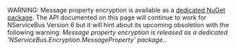 WARNING: Message property encryption is available as a [dedicated NuGet package](https://docs.particular.net/nservicebus/security/property-encryption?version=propertyencryption_1). The API documented on this page will continue to work for NServiceBus Version 6 but it will hint about its upcoming obsoletion with the following warning: *Message property encryption is released as a dedicated 'NServiceBus.Encryption.MessageProperty' package.*.